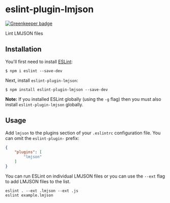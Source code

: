 # eslint-plugin-lmjson

[![Greenkeeper badge](https://badges.greenkeeper.io/uwx/eslint-plugin-lmjson.svg)](https://greenkeeper.io/)

Lint LMJSON files

## Installation

You'll first need to install [ESLint](http://eslint.org):

```
$ npm i eslint --save-dev
```

Next, install `eslint-plugin-lmjson`:

```
$ npm install eslint-plugin-lmjson --save-dev
```

**Note:** If you installed ESLint globally (using the `-g` flag) then you must also install `eslint-plugin-lmjson` globally.

## Usage

Add `lmjson` to the plugins section of your `.eslintrc` configuration file. You can omit the `eslint-plugin-` prefix:

```json
{
    "plugins": [
        "lmjson"
    ]
}
```

You can run ESLint on individual LMJSON files or you can use the `--ext` flag to add LMJSON files to the list.

```
eslint . --ext .lmjson --ext .js
eslint example.lmjson
```
